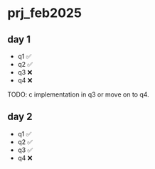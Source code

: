 # prj_feb2025

## day 1

- q1 ✅
- q2 ✅
- q3 ❌
- q4 ❌

TODO: c implementation in q3 or move on to q4.

## day 2

- q1 ✅
- q2 ✅
- q3 ✅
- q4 ❌


